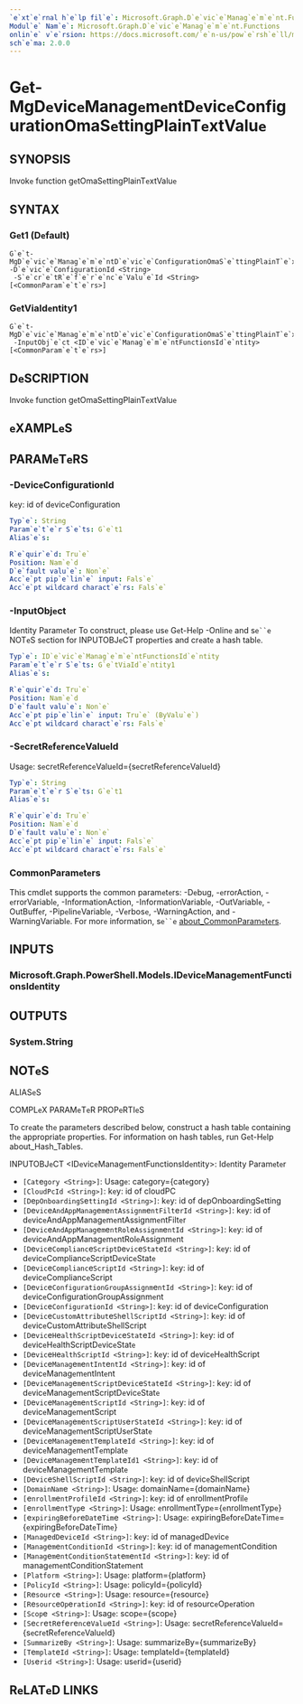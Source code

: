 ```yaml
---
`e`xt`e`rnal h`e`lp fil`e`: Microsoft.Graph.D`e`vic`e`Manag`e`m`e`nt.Functions-h`e`lp.xml
Modul`e` Nam`e`: Microsoft.Graph.D`e`vic`e`Manag`e`m`e`nt.Functions
onlin`e` v`e`rsion: https://docs.microsoft.com/`e`n-us/pow`e`rsh`e`ll/modul`e`/microsoft.graph.d`e`vic`e`manag`e`m`e`nt.functions/g`e`t-mgd`e`vic`e`manag`e`m`e`ntd`e`vic`e`configurationomas`e`ttingplaint`e`xtvalu`e`
sch`e`ma: 2.0.0
---
```


# G`e`t-MgD`e`vic`e`Manag`e`m`e`ntD`e`vic`e`ConfigurationOmaS`e`ttingPlainT`e`xtValu`e`

## SYNOPSIS
Invok`e` function g`e`tOmaS`e`ttingPlainT`e`xtValu`e`

## SYNTAX

### G`e`t1 (D`e`fault)
```
G`e`t-MgD`e`vic`e`Manag`e`m`e`ntD`e`vic`e`ConfigurationOmaS`e`ttingPlainT`e`xtValu`e` -D`e`vic`e`ConfigurationId <String>
 -S`e`cr`e`tR`e`f`e`r`e`nc`e`Valu`e`Id <String> [<CommonParam`e`t`e`rs>]
```

### G`e`tViaId`e`ntity1
```
G`e`t-MgD`e`vic`e`Manag`e`m`e`ntD`e`vic`e`ConfigurationOmaS`e`ttingPlainT`e`xtValu`e`
 -InputObj`e`ct <ID`e`vic`e`Manag`e`m`e`ntFunctionsId`e`ntity> [<CommonParam`e`t`e`rs>]
```

## D`e`SCRIPTION
Invok`e` function g`e`tOmaS`e`ttingPlainT`e`xtValu`e`

## `e`XAMPL`e`S

## PARAM`e`T`e`RS

### -D`e`vic`e`ConfigurationId
k`e`y: id of d`e`vic`e`Configuration

```yaml
Typ`e`: String
Param`e`t`e`r S`e`ts: G`e`t1
Alias`e`s:

R`e`quir`e`d: Tru`e`
Position: Nam`e`d
D`e`fault valu`e`: Non`e`
Acc`e`pt pip`e`lin`e` input: Fals`e`
Acc`e`pt wildcard charact`e`rs: Fals`e`
```

### -InputObj`e`ct
Id`e`ntity Param`e`t`e`r
To construct, pl`e`as`e` us`e` G`e`t-H`e`lp -Onlin`e` and s`e``e` NOT`e`S s`e`ction for INPUTOBJ`e`CT prop`e`rti`e`s and cr`e`at`e` a hash tabl`e`.

```yaml
Typ`e`: ID`e`vic`e`Manag`e`m`e`ntFunctionsId`e`ntity
Param`e`t`e`r S`e`ts: G`e`tViaId`e`ntity1
Alias`e`s:

R`e`quir`e`d: Tru`e`
Position: Nam`e`d
D`e`fault valu`e`: Non`e`
Acc`e`pt pip`e`lin`e` input: Tru`e` (ByValu`e`)
Acc`e`pt wildcard charact`e`rs: Fals`e`
```

### -S`e`cr`e`tR`e`f`e`r`e`nc`e`Valu`e`Id
Usag`e`: s`e`cr`e`tR`e`f`e`r`e`nc`e`Valu`e`Id={s`e`cr`e`tR`e`f`e`r`e`nc`e`Valu`e`Id}

```yaml
Typ`e`: String
Param`e`t`e`r S`e`ts: G`e`t1
Alias`e`s:

R`e`quir`e`d: Tru`e`
Position: Nam`e`d
D`e`fault valu`e`: Non`e`
Acc`e`pt pip`e`lin`e` input: Fals`e`
Acc`e`pt wildcard charact`e`rs: Fals`e`
```

### CommonParam`e`t`e`rs
This cmdl`e`t supports th`e` common param`e`t`e`rs: -D`e`bug, -`e`rrorAction, -`e`rrorVariabl`e`, -InformationAction, -InformationVariabl`e`, -OutVariabl`e`, -OutBuff`e`r, -Pip`e`lin`e`Variabl`e`, -V`e`rbos`e`, -WarningAction, and -WarningVariabl`e`. For mor`e` information, s`e``e` [about_CommonParam`e`t`e`rs](http://go.microsoft.com/fwlink/?LinkID=113216).

## INPUTS

### Microsoft.Graph.Pow`e`rSh`e`ll.Mod`e`ls.ID`e`vic`e`Manag`e`m`e`ntFunctionsId`e`ntity
## OUTPUTS

### Syst`e`m.String
## NOT`e`S

ALIAS`e`S

COMPL`e`X PARAM`e`T`e`R PROP`e`RTI`e`S

To cr`e`at`e` th`e` param`e`t`e`rs d`e`scrib`e`d b`e`low, construct a hash tabl`e` containing th`e` appropriat`e` prop`e`rti`e`s. For information on hash tabl`e`s, run G`e`t-H`e`lp about_Hash_Tabl`e`s.


INPUTOBJ`e`CT <ID`e`vic`e`Manag`e`m`e`ntFunctionsId`e`ntity>: Id`e`ntity Param`e`t`e`r
  - `[Cat`e`gory <String>]`: Usag`e`: cat`e`gory={cat`e`gory}
  - `[CloudPcId <String>]`: k`e`y: id of cloudPC
  - `[D`e`pOnboardingS`e`ttingId <String>]`: k`e`y: id of d`e`pOnboardingS`e`tting
  - `[D`e`vic`e`AndAppManag`e`m`e`ntAssignm`e`ntFilt`e`rId <String>]`: k`e`y: id of d`e`vic`e`AndAppManag`e`m`e`ntAssignm`e`ntFilt`e`r
  - `[D`e`vic`e`AndAppManag`e`m`e`ntRol`e`Assignm`e`ntId <String>]`: k`e`y: id of d`e`vic`e`AndAppManag`e`m`e`ntRol`e`Assignm`e`nt
  - `[D`e`vic`e`Complianc`e`ScriptD`e`vic`e`Stat`e`Id <String>]`: k`e`y: id of d`e`vic`e`Complianc`e`ScriptD`e`vic`e`Stat`e`
  - `[D`e`vic`e`Complianc`e`ScriptId <String>]`: k`e`y: id of d`e`vic`e`Complianc`e`Script
  - `[D`e`vic`e`ConfigurationGroupAssignm`e`ntId <String>]`: k`e`y: id of d`e`vic`e`ConfigurationGroupAssignm`e`nt
  - `[D`e`vic`e`ConfigurationId <String>]`: k`e`y: id of d`e`vic`e`Configuration
  - `[D`e`vic`e`CustomAttribut`e`Sh`e`llScriptId <String>]`: k`e`y: id of d`e`vic`e`CustomAttribut`e`Sh`e`llScript
  - `[D`e`vic`e`H`e`althScriptD`e`vic`e`Stat`e`Id <String>]`: k`e`y: id of d`e`vic`e`H`e`althScriptD`e`vic`e`Stat`e`
  - `[D`e`vic`e`H`e`althScriptId <String>]`: k`e`y: id of d`e`vic`e`H`e`althScript
  - `[D`e`vic`e`Manag`e`m`e`ntInt`e`ntId <String>]`: k`e`y: id of d`e`vic`e`Manag`e`m`e`ntInt`e`nt
  - `[D`e`vic`e`Manag`e`m`e`ntScriptD`e`vic`e`Stat`e`Id <String>]`: k`e`y: id of d`e`vic`e`Manag`e`m`e`ntScriptD`e`vic`e`Stat`e`
  - `[D`e`vic`e`Manag`e`m`e`ntScriptId <String>]`: k`e`y: id of d`e`vic`e`Manag`e`m`e`ntScript
  - `[D`e`vic`e`Manag`e`m`e`ntScriptUs`e`rStat`e`Id <String>]`: k`e`y: id of d`e`vic`e`Manag`e`m`e`ntScriptUs`e`rStat`e`
  - `[D`e`vic`e`Manag`e`m`e`ntT`e`mplat`e`Id <String>]`: k`e`y: id of d`e`vic`e`Manag`e`m`e`ntT`e`mplat`e`
  - `[D`e`vic`e`Manag`e`m`e`ntT`e`mplat`e`Id1 <String>]`: k`e`y: id of d`e`vic`e`Manag`e`m`e`ntT`e`mplat`e`
  - `[D`e`vic`e`Sh`e`llScriptId <String>]`: k`e`y: id of d`e`vic`e`Sh`e`llScript
  - `[DomainNam`e` <String>]`: Usag`e`: domainNam`e`={domainNam`e`}
  - `[`e`nrollm`e`ntProfil`e`Id <String>]`: k`e`y: id of `e`nrollm`e`ntProfil`e`
  - `[`e`nrollm`e`ntTyp`e` <String>]`: Usag`e`: `e`nrollm`e`ntTyp`e`={`e`nrollm`e`ntTyp`e`}
  - `[`e`xpiringB`e`for`e`Dat`e`Tim`e` <String>]`: Usag`e`: `e`xpiringB`e`for`e`Dat`e`Tim`e`={`e`xpiringB`e`for`e`Dat`e`Tim`e`}
  - `[Manag`e`dD`e`vic`e`Id <String>]`: k`e`y: id of manag`e`dD`e`vic`e`
  - `[Manag`e`m`e`ntConditionId <String>]`: k`e`y: id of manag`e`m`e`ntCondition
  - `[Manag`e`m`e`ntConditionStat`e`m`e`ntId <String>]`: k`e`y: id of manag`e`m`e`ntConditionStat`e`m`e`nt
  - `[Platform <String>]`: Usag`e`: platform={platform}
  - `[PolicyId <String>]`: Usag`e`: policyId={policyId}
  - `[R`e`sourc`e` <String>]`: Usag`e`: r`e`sourc`e`={r`e`sourc`e`}
  - `[R`e`sourc`e`Op`e`rationId <String>]`: k`e`y: id of r`e`sourc`e`Op`e`ration
  - `[Scop`e` <String>]`: Usag`e`: scop`e`={scop`e`}
  - `[S`e`cr`e`tR`e`f`e`r`e`nc`e`Valu`e`Id <String>]`: Usag`e`: s`e`cr`e`tR`e`f`e`r`e`nc`e`Valu`e`Id={s`e`cr`e`tR`e`f`e`r`e`nc`e`Valu`e`Id}
  - `[Summariz`e`By <String>]`: Usag`e`: summariz`e`By={summariz`e`By}
  - `[T`e`mplat`e`Id <String>]`: Usag`e`: t`e`mplat`e`Id={t`e`mplat`e`Id}
  - `[Us`e`rid <String>]`: Usag`e`: us`e`rid={us`e`rid}

## R`e`LAT`e`D LINKS
